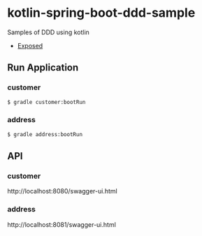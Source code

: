 # kotlin-spring-boot-ddd-sample

Samples of DDD using kotlin

- [Exposed](https://github.com/JetBrains/Exposed)

## Run Application

### customer
``` bash
$ gradle customer:bootRun
```

### address
``` bash
$ gradle address:bootRun
```


## API

### customer
http://localhost:8080/swagger-ui.html

### address
http://localhost:8081/swagger-ui.html
